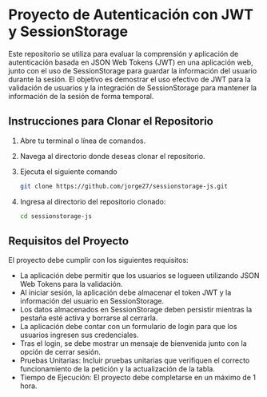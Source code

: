 # Proyecto de Autenticación con JWT y SessionStorage

Este repositorio se utiliza para evaluar la comprensión y aplicación de autenticación basada en JSON Web Tokens (JWT) en una aplicación web, junto con el uso de SessionStorage para guardar la información del usuario durante la sesión. El objetivo es demostrar el uso efectivo de JWT para la validación de usuarios y la integración de SessionStorage para mantener la información de la sesión de forma temporal.

## Instrucciones para Clonar el Repositorio

1. Abre tu terminal o línea de comandos.
2. Navega al directorio donde deseas clonar el repositorio.
3. Ejecuta el siguiente comando 

   ```bash
   git clone https://github.com/jorge27/sessionstorage-js.git

4. Ingresa al directorio del repositorio clonado:
    ````bash
    cd sessionstorage-js
    
## Requisitos del Proyecto
El proyecto debe cumplir con los siguientes requisitos:
- La aplicación debe permitir que los usuarios se logueen utilizando JSON Web Tokens para la validación.
- Al iniciar sesión, la aplicación debe almacenar el token JWT y la información del usuario en SessionStorage.
- Los datos almacenados en SessionStorage deben persistir mientras la pestaña esté activa y borrarse al cerrarla.
- La aplicación debe contar con un formulario de login para que los usuarios ingresen sus credenciales.
- Tras el login, se debe mostrar un mensaje de bienvenida junto con la opción de cerrar sesión.
- Pruebas Unitarias: Incluir pruebas unitarias que verifiquen el correcto funcionamiento de la petición y la actualización de la tabla.
- Tiempo de Ejecución: El proyecto debe completarse en un máximo de 1 hora.
